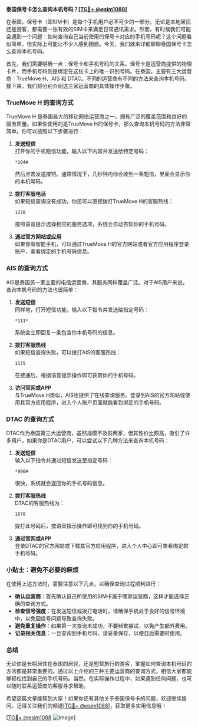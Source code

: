 **泰国保号卡怎么查询本机号码？[[TG💪+ @esim1088](https://t.me/s/esim1088)]**

在泰国，保号卡（即SIM卡）是每个手机用户必不可少的一部分。无论是本地居民还是游客，都需要一张有效的SIM卡来满足日常通讯需求。然而，有时候我们可能会遇到一个问题：如何查询自己当前使用的保号卡对应的手机号码呢？这个问题看似简单，但实际上可能让不少人感到困惑。今天，我们就来详细聊聊泰国保号卡怎么查询本机号码。

首先，我们需要明确一点：保号卡和手机号码的关系。保号卡是运营商提供的物理卡片，而手机号码则是绑定在这张卡上的唯一识别号码。在泰国，主要有三大运营商：TrueMove H、AIS 和 DTAC。不同的运营商有不同的方法来查询本机号码。接下来，我们将分别介绍这三家运营商的具体操作步骤。

### TrueMove H 的查询方式

TrueMove H 是泰国最大的移动网络运营商之一，拥有广泛的覆盖范围和良好的服务质量。如果你使用的是TrueMove H的保号卡，那么查询本机号码的方法非常简单。你可以按照以下步骤进行：

1. **发送短信**  
   打开你的手机短信功能，输入以下内容并发送给特定号码：
   ```
   *104#
   ```
   然后点击发送按钮。通常情况下，几秒钟内你会收到一条短信，里面会显示你的本机号码。

2. **拨打客服电话**  
   如果短信查询没有成功，你还可以直接拨打TrueMove H的客服热线：
   ```
   1278
   ```
   按照语音提示选择相应的服务选项，系统会自动告知你的手机号码。

3. **通过官方网站或应用**  
   如果你有智能手机，可以通过TrueMove H的官方网站或者官方应用程序登录账户，查看绑定的手机号码信息。

### AIS 的查询方式

AIS是泰国另一家主要的电信运营商，其服务同样覆盖广泛。对于AIS用户来说，查询本机号码的方法也很简单：

1. **发送短信**  
   同样地，打开短信功能，输入以下指令并发送给指定号码：
   ```
   *111*
   ```
   系统会立即回复一条包含你本机号码的信息。

2. **拨打客服热线**  
   如果短信查询失败，可以拨打AIS的客服热线：
   ```
   1175
   ```
   在接通后，根据语音提示操作即可获取你的手机号码。

3. **访问官网或APP**  
   与TrueMove H类似，AIS也提供了在线查询服务。登录到AIS的官方网站或使用其官方应用程序，进入个人账户页面就能看到绑定的手机号码。

### DTAC 的查询方式

DTAC作为泰国第三大运营商，虽然规模不及前两家，但其性价比颇高，吸引了许多用户。如果你是DTAC用户，可以尝试以下几种方法来查询本机号码：

1. **发送短信**  
   输入以下指令并通过短信发送至指定号码：
   ```
   *990#
   ```
   很快，系统就会返回你的手机号码信息。

2. **拨打客服热线**  
   DTAC的客服热线为：
   ```
   1678
   ```
   拨打此号码后，按语音指示操作即可找到你的手机号码。

3. **通过官网或APP**  
   登录DTAC的官方网站或下载其官方应用程序，进入个人中心即可查看绑定的手机号码。

### 小贴士：避免不必要的麻烦

在使用上述方法时，需要注意以下几点，以确保查询过程顺利进行：

- **确认运营商**：首先确认自己所使用的SIM卡属于哪家运营商，这样才能选择正确的查询方式。
- **检查信号强度**：在发送短信或拨打电话时，请确保手机处于良好的信号环境中，以免因信号问题导致查询失败。
- **避免重复操作**：如果第一次查询未成功，不要频繁尝试，以免产生额外费用。
- **记录相关信息**：一旦查询到手机号码，请妥善保存，以便日后需要时使用。

### 总结

无论你是长期居住在泰国的居民，还是短暂旅行的游客，掌握如何查询本机号码的方法都是非常重要的。通过以上介绍的三种主要运营商的查询方式，相信大家都能够轻松找到自己的手机号码。当然，在实际操作过程中，如果遇到任何问题，也可以随时联系运营商的客服寻求帮助。

希望这篇文章能帮到大家！如果你还有其他关于泰国保号卡的问题，欢迎继续提问。记得关注我们的频道[[TG💪+ @esim1088](https://t.me/s/esim1088)]，获取更多实用信息哦！

[[TG💪+ @esim1088](https://t.me/s/esim1088) ![Image](https://i.postimg.cc/4NQfJmqS/Snipaste-2025-05-13-00-14-12.png)]